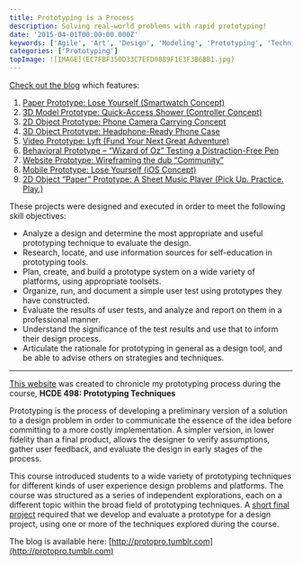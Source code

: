 ```yaml
---
title: Prototyping is a Process
description: Solving real-world problems with rapid prototyping!
date: '2015-04-01T00:00:00.000Z'
keywords: ['Agile', 'Art', 'Design', 'Modeling', 'Prototyping', 'Technical Communication', 'User Research']
categories: ['Prototyping']
topImage: ![IMAGE](EC7FBF350D33C7EFD0889F1E3F3B6BB1.jpg)
---
```


[Check out the blog](http://protopro.tumblr.com) which features:

1.  [Paper Prototype: Lose Yourself (Smartwatch Concept)](http://protopro.tumblr.com/post/115923804533/paper-prototype-lose-yourself-smartwatch)
2.  [3D Model Prototype: Quick-Access Shower (Controller Concept)](http://protopro.tumblr.com/post/116519181738/3d-model-prototype-quick-access-shower)
3.  [2D Object Prototype: Phone Camera Carrying Concept](http://protopro.tumblr.com/post/117154689048/2d-object-prototype-phone-camera-carrying)
4.  [3D Object Prototype: Headphone-Ready Phone Case](http://protopro.tumblr.com/post/118429109868/3d-object-prototype-headphone-ready-phone-case)
5.  [Video Prototype: Lyft (Fund Your Next Great Adventure)](http://protopro.tumblr.com/post/118503168218/video-prototype-lyft-fund-your-next-great)
6.  [Behavioral Prototype – “Wizard of Oz” Testing a Distraction-Free Pen](http://protopro.tumblr.com/post/118985120443/behavioral-prototype-wizard-of-oz-testing-a)
7.  [Website Prototype: Wireframing the dub “Community”](http://protopro.tumblr.com/post/119504839708/website-prototype-wireframing-the)
8.  [Mobile Prototype: Lose Yourself (iOS Concept)](http://protopro.tumblr.com/post/120417998128/mobile-prototype-lose-yourself-ios-concept)
9.  [2D Object “Paper” Prototype: A Sheet Music Player (Pick Up. Practice. Play.)](http://protopro.tumblr.com/post/120676452388/2d-object-paper-prototype-a-sheet-music-player)

These projects were designed and executed in order to meet the following skill objectives:

*   Analyze a design and determine the most appropriate and useful prototyping technique to evaluate the design.
*   Research, locate, and use information sources for self-education in prototyping tools.
*   Plan, create, and build a prototype system on a wide variety of platforms, using appropriate toolsets.
*   Organize, run, and document a simple user test using prototypes they have constructed.
*   Evaluate the results of user tests, and analyze and report on them in a professional manner.
*   Understand the significance of the test results and use that to inform their design process.
*   Articulate the rationale for prototyping in general as a design tool, and be able to advise others on strategies and techniques.

---

[This website](http://protopro.tumblr.com) was created to chronicle my prototyping process during the course, **HCDE 498: Prototyping Techniques**

Prototyping is the process of developing a preliminary version of a solution to a design problem in order to communicate the essence of the idea before committing to a more costly implementation. A simpler version, in lower fidelity than a final product, allows the designer to verify assumptions, gather user feedback, and evaluate the design in early stages of the process.

This course introduced students to a wide variety of prototyping techniques for different kinds of user experience design problems and platforms. The course was structured as a series of independent explorations, each on a different topic within the broad field of prototyping techniques. A [short final project](http://protopro.tumblr.com/post/120676452388/2d-object-paper-prototype-a-sheet-music-player) required that we develop and evaluate a prototype for a design project, using one or more of the techniques explored during the course.

The blog is available here: [http://protopro.tumblr.com](http://protopro.tumblr.com)

